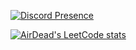 [![Discord Presence](https://lanyard-profile-readme.vercel.app/api/1195096721433317416?theme=dark&animated=true)](https://discord.com/users/1195096721433317416)

[![AirDead's LeetCode stats](https://leetcode-stats-six.vercel.app/?username=user6369iF&theme=dark)]([https://github.com/KnlnKS/leetcode-stats](https://leetcode.com/user6369iF/)https://leetcode.com/user6369iF/)
